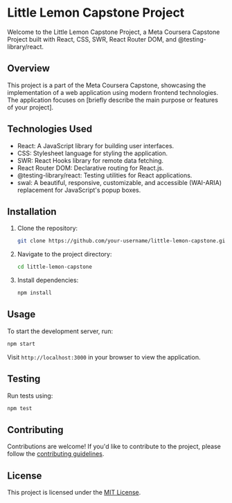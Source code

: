 # Little Lemon Capstone Project

Welcome to the Little Lemon Capstone Project, a Meta Coursera Capstone Project built with React, CSS, SWR, React Router DOM, and @testing-library/react.

## Overview

This project is a part of the Meta Coursera Capstone, showcasing the implementation of a web application using modern frontend technologies. The application focuses on [briefly describe the main purpose or features of your project].

## Technologies Used

- React: A JavaScript library for building user interfaces.
- CSS: Stylesheet language for styling the application.
- SWR: React Hooks library for remote data fetching.
- React Router DOM: Declarative routing for React.js.
- @testing-library/react: Testing utilities for React applications.
- swal: A beautiful, responsive, customizable, and accessible (WAI-ARIA) replacement for JavaScript's popup boxes.

## Installation

1. Clone the repository:

   ```bash
   git clone https://github.com/your-username/little-lemon-capstone.git
   ```

2. Navigate to the project directory:

   ```bash
   cd little-lemon-capstone
   ```

3. Install dependencies:

   ```bash
   npm install
   ```

## Usage

To start the development server, run:

```bash
npm start
```

Visit `http://localhost:3000` in your browser to view the application.

## Testing

Run tests using:

```bash
npm test
```

## Contributing

Contributions are welcome! If you'd like to contribute to the project, please follow the [contributing guidelines](CONTRIBUTING.md).

## License

This project is licensed under the [MIT License](LICENSE).
```